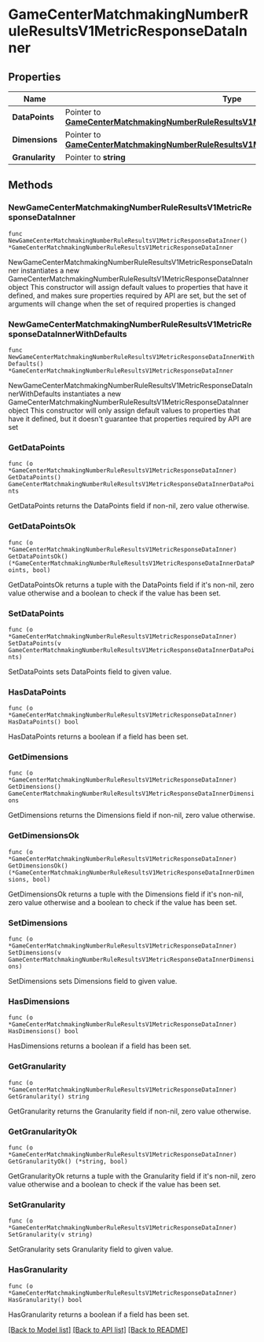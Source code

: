 # GameCenterMatchmakingNumberRuleResultsV1MetricResponseDataInner

## Properties

Name | Type | Description | Notes
------------ | ------------- | ------------- | -------------
**DataPoints** | Pointer to [**GameCenterMatchmakingNumberRuleResultsV1MetricResponseDataInnerDataPoints**](GameCenterMatchmakingNumberRuleResultsV1MetricResponseDataInnerDataPoints.md) |  | [optional] 
**Dimensions** | Pointer to [**GameCenterMatchmakingNumberRuleResultsV1MetricResponseDataInnerDimensions**](GameCenterMatchmakingNumberRuleResultsV1MetricResponseDataInnerDimensions.md) |  | [optional] 
**Granularity** | Pointer to **string** |  | [optional] 

## Methods

### NewGameCenterMatchmakingNumberRuleResultsV1MetricResponseDataInner

`func NewGameCenterMatchmakingNumberRuleResultsV1MetricResponseDataInner() *GameCenterMatchmakingNumberRuleResultsV1MetricResponseDataInner`

NewGameCenterMatchmakingNumberRuleResultsV1MetricResponseDataInner instantiates a new GameCenterMatchmakingNumberRuleResultsV1MetricResponseDataInner object
This constructor will assign default values to properties that have it defined,
and makes sure properties required by API are set, but the set of arguments
will change when the set of required properties is changed

### NewGameCenterMatchmakingNumberRuleResultsV1MetricResponseDataInnerWithDefaults

`func NewGameCenterMatchmakingNumberRuleResultsV1MetricResponseDataInnerWithDefaults() *GameCenterMatchmakingNumberRuleResultsV1MetricResponseDataInner`

NewGameCenterMatchmakingNumberRuleResultsV1MetricResponseDataInnerWithDefaults instantiates a new GameCenterMatchmakingNumberRuleResultsV1MetricResponseDataInner object
This constructor will only assign default values to properties that have it defined,
but it doesn't guarantee that properties required by API are set

### GetDataPoints

`func (o *GameCenterMatchmakingNumberRuleResultsV1MetricResponseDataInner) GetDataPoints() GameCenterMatchmakingNumberRuleResultsV1MetricResponseDataInnerDataPoints`

GetDataPoints returns the DataPoints field if non-nil, zero value otherwise.

### GetDataPointsOk

`func (o *GameCenterMatchmakingNumberRuleResultsV1MetricResponseDataInner) GetDataPointsOk() (*GameCenterMatchmakingNumberRuleResultsV1MetricResponseDataInnerDataPoints, bool)`

GetDataPointsOk returns a tuple with the DataPoints field if it's non-nil, zero value otherwise
and a boolean to check if the value has been set.

### SetDataPoints

`func (o *GameCenterMatchmakingNumberRuleResultsV1MetricResponseDataInner) SetDataPoints(v GameCenterMatchmakingNumberRuleResultsV1MetricResponseDataInnerDataPoints)`

SetDataPoints sets DataPoints field to given value.

### HasDataPoints

`func (o *GameCenterMatchmakingNumberRuleResultsV1MetricResponseDataInner) HasDataPoints() bool`

HasDataPoints returns a boolean if a field has been set.

### GetDimensions

`func (o *GameCenterMatchmakingNumberRuleResultsV1MetricResponseDataInner) GetDimensions() GameCenterMatchmakingNumberRuleResultsV1MetricResponseDataInnerDimensions`

GetDimensions returns the Dimensions field if non-nil, zero value otherwise.

### GetDimensionsOk

`func (o *GameCenterMatchmakingNumberRuleResultsV1MetricResponseDataInner) GetDimensionsOk() (*GameCenterMatchmakingNumberRuleResultsV1MetricResponseDataInnerDimensions, bool)`

GetDimensionsOk returns a tuple with the Dimensions field if it's non-nil, zero value otherwise
and a boolean to check if the value has been set.

### SetDimensions

`func (o *GameCenterMatchmakingNumberRuleResultsV1MetricResponseDataInner) SetDimensions(v GameCenterMatchmakingNumberRuleResultsV1MetricResponseDataInnerDimensions)`

SetDimensions sets Dimensions field to given value.

### HasDimensions

`func (o *GameCenterMatchmakingNumberRuleResultsV1MetricResponseDataInner) HasDimensions() bool`

HasDimensions returns a boolean if a field has been set.

### GetGranularity

`func (o *GameCenterMatchmakingNumberRuleResultsV1MetricResponseDataInner) GetGranularity() string`

GetGranularity returns the Granularity field if non-nil, zero value otherwise.

### GetGranularityOk

`func (o *GameCenterMatchmakingNumberRuleResultsV1MetricResponseDataInner) GetGranularityOk() (*string, bool)`

GetGranularityOk returns a tuple with the Granularity field if it's non-nil, zero value otherwise
and a boolean to check if the value has been set.

### SetGranularity

`func (o *GameCenterMatchmakingNumberRuleResultsV1MetricResponseDataInner) SetGranularity(v string)`

SetGranularity sets Granularity field to given value.

### HasGranularity

`func (o *GameCenterMatchmakingNumberRuleResultsV1MetricResponseDataInner) HasGranularity() bool`

HasGranularity returns a boolean if a field has been set.


[[Back to Model list]](../README.md#documentation-for-models) [[Back to API list]](../README.md#documentation-for-api-endpoints) [[Back to README]](../README.md)


